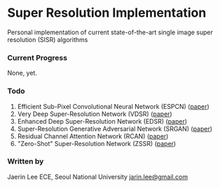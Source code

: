 # Super Resolution Implementation
Personal implementation of current state-of-the-art single image super resolution (SISR) algorithms

### Current Progress
None, yet.

### Todo
1. Efficient Sub-Pixel Convolutional Neural Network (ESPCN) ([paper](https://arxiv.org/abs/1609.05158))
1. Very Deep Super-Resolution Network (VDSR) ([paper](https://cv.snu.ac.kr/research/VDSR/VDSR_CVPR2016.pdf))
1. Enhanced Deep Super-Resolution Network (EDSR) ([paper](https://arxiv.org/pdf/1707.02921.pdf))
1. Super-Resolution Generative Adversarial Network (SRGAN) ([paper](https://arxiv.org/abs/1609.04802))
1. Residual Channel Attention Network (RCAN) ([paper](https://arxiv.org/abs/1807.02758))
1. "Zero-Shot" Super-Resolution Network (ZSSR) ([paper](https://arxiv.org/abs/1712.06087))

### Written by
Jaerin Lee
ECE, Seoul National University
jarin.lee@gmail.com
